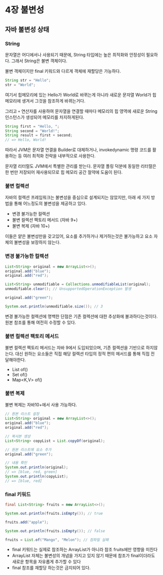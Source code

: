 # 4장 불변성

## 자바 불변성 상태

### String

문자열은 어디에서나 사용되기 때문에, String 타입에는 높은 최적화와 안정성이 필요하다. 그래서 String은 불변 객체이다.

불변 객체이지만 final 키워드와 다르게 객체에 재할당은 가능하다.

```java
String str = "Hello";
str = "World";
```

여기서 힙메모리에 있는 Hello가 World로 바뀌는게 아니라 새로운 문자열 World가 힙 메모리에 생겨서 그것을 참조하게 바뀌는거다.

그리고 `+` 연산자를 사용하여 문자열을 연결할 때마다 메모리의 힙 영역에 새로운 String 인스턴스가 생성되어 메모리를 차지하게된다.

```java
String first = "Hello, ";
String second = "World!";
String result = first + second;
// => Hello, World!
```

따라서 JVM은 문자열 연결을 Builder로 대체하거나, invokedynamic 명령 코드를 활용하는 등 여러 최적화 전략을 내부적으로 사용한다.

문자열 리터럴도 JVM에서 특별한 관리를 받는다. 문자열 폴링 덕분에 동일한 리터럴은 한 번만 저장되어 재사용되므로 힙 메모리 공간 절약에 도움이 된다.

### 불변 컬렉션

자바의 컬렉션 프레임워크는 불변성을 중심으로 설계되지는 않았지만, 아래 세 가지 방법을 통해 어느정도의 불변성을 제공하고 있다.

* 변경 불가능한 컬렉션
* 불변 컬렉션 팩토리 메서드 (자바 9+)
* 불변 복제 (자바 10+)

이들은 얕은 불변성만을 갖고있어, 요소를 추가하거나 제거하는것은 불가능하고 요소 자체의 불변성을 보장하지 않는다.

### 변경 불가능한 컬렉션

```java
List<String> original = new ArrayList<>();
original.add("blue");
original.add("red");

List<String> unmodifiable = Collections.unmodifiableList(original);
unmodifiable.clear(); // UnsupportedOperationException 발생

original.add("green");

System.out.println(unmodifiable.size()); // 3
```

변경 불가능한 컬렉션에 명백한 단점은 기존 컬렉션에 대한 추상화에 불과하다는것이다. 원본 참조를 통해 여전히 수정할 수 있다.

### 불변 컬렉션 팩토리 메서드

불변 컬렉션 팩토리 메서드는 자바 9에서 도입되었으며, 기존 컬렉션을 기반으로 하지않는다. 대신 원하는 요소들은 직접 해당 컬렉션 타입의 정적 편의 메서드를 통해 직접 전달해야한다.

* List of()
* Set of()
* Map\<K,V> of()

### 불변 복제

불변 복제는 자바10+에서 사용 가능하다.

```java
// 원본 리스트 설정
List<String> original = new ArrayList<>();
original.add("blue");
original.add("red");

// 복사본 생성
List<String> copyList = List.copyOf(original);

// 원본 리스트에 요소 추가
original.add("green");

// 내용 확인
System.out.println(original);
// => [blue, red, green]
System.out.println(copyList);
// => [blue, red]
```

### final 키워드

```java
final List<String> fruits = new ArrayList<>();

System.out.println(fruits.isEmpty()); // true

fruits.add("apple");

System.out.println(fruits.isEmpty()); // false

fruits = List.of("Mango", "Melon"); // 컴파일 실패
```

* final 키워드는 실제로 참조하는 ArrayList가 아니라 참조 fruits에만 영향을 미친다
* ArrayList 자체는 불변성의 개념을 가지고 있지 않기 때문에 참조가 final이더라도 새로운 항목을 자유롭게 추가할 수 있다
* final 참조를 재할당 하는것은 금지되어 있다.
